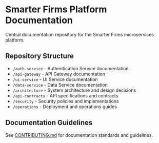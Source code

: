 # Smarter Firms Platform Documentation

Central documentation repository for the Smarter Firms microservices platform.

## Repository Structure

- `/auth-service` - Authentication Service documentation
- `/api-gateway` - API Gateway documentation
- `/ui-service` - UI Service documentation
- `/data-service` - Data Service documentation
- `/architecture` - System architecture and design decisions
- `/api-contracts` - API specifications and contracts
- `/security` - Security policies and implementations
- `/operations` - Deployment and operations guides

## Documentation Guidelines

See [CONTRIBUTING.md](CONTRIBUTING.md) for documentation standards and guidelines.
